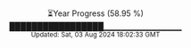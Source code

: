 <p align="center">
⏳Year Progress (58.95 %)<br>
█████████████████▁▁▁▁▁▁▁▁▁▁▁▁▁ <br>
<sub>Updated: Sat, 03 Aug 2024 18:02:33 GMT</sub>
</p>

